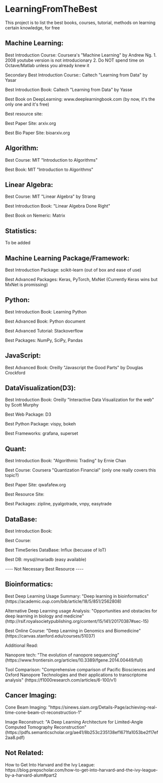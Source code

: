 # LearningFromTheBest
<p>This project is to list the best books, courses, tutorial, methods on learning certain knowledge, for free</p>

<h2>Machine Learning:</h2>
<p>Best Introduction Course: Coursera's "Machine Learning" by Andrew Ng. 
    1. 2008 youtube version is not introducionary
    2. Do NOT spend time on Octave/Matlab unless you already knew it</p>
<p>Secondary Best Introduction Course:: Caltech "Learning from Data" by Yasar</p>
<p>Best Introduction Book: Caltech "Learning from Data" by Yasse</p>
<p>Best Book on DeepLearning: www.deeplearningbook.com (by now, it's the only one and it's free)</p>
<p>Best resource site: </p>
<p>Best Paper Site: arxiv.org</p>
<p>Best Bio Paper Site: bioarxiv.org</p>

<h2>Algorithm:</h2>
<p>Best Course: MIT "Introduction to Algorithms"</p>
<p>Best Book: MIT "Introduction to Algorithms"</p>

<h2>Linear Algebra:</h2>
<p>Best Course: MIT "Linear Algebra" by Strang</p>
<p>Best Introduction Book: "Linear Algebra Done Right"</p>
<p>Best Book on Nemeric: Matrix </p>

<h2>Statistics:</h2>
To be added

<h2>Machine Learning Package/Framework:</h2>
<p>Best Introduction Package: scikit-learn (out of box and ease of use)</p>
<p>Best Advanced Packages: Keras, PyTorch, MxNet (Currently Keras wins but MxNet is promissing)</p>

<h2>Python:</h2>
<p>Best Introduction Book: Learning Python</p>
<p>Best Advanced Book: Python document</p>
<p>Best Advanced Tutorial: Stackoverflow</p>
<p>Best Packages: NumPy, SciPy, Pandas</p>

<h2>JavaScript:</h2>
<p>Best Advanced Book: Oreilly "Javascript the Good Parts" by Douglas Crockford</p>

<h2>DataVisualization(D3):</h2>
<p>Best Introduction Book: Oreilly "Interactive Data Visualization for the web" by Scott Murphy</p>
<p>Best Web Package: D3</p>
<p>Best Python Package: vispy, bokeh</p>
<p>Best Frameworks: grafana, superset</p>

<h2>Quant:</h2>
<p>Best Introduction Book: "Algorithmic Trading" by Ernie Chan</p>
<p>Best Course: Coursera "Quantization Financial" (only one really covers this topic?) </p>
<p>Best Paper Site: qwafafew.org</p>
<p>Best Resource Site: </p>
<p>Best Packages: zipline, pyalgotrade, vnpy, easytrade</p>

<h2>DataBase:</h2>
<p>Best Introduction Book:</p>
<p>Best Course:</p>
<p>Best TimeSeries DataBase: Influx (becuase of IoT)</p>
<p>Best DB: mysql/mariadb (easy available)</p>


---- Not Necessary Best Resource ----
<h2>Bioinformatics:</h2>
<p>Best Deep Learning Usage Summary: "Deep learning in bioinformatics"(https://academic.oup.com/bib/article/18/5/851/2562808)</p>
<p>Alternative Deep Learning usage Analysis: "Opportunities and obstacles for deep learning in biology and medicine" (http://rsif.royalsocietypublishing.org/content/15/141/20170387#sec-15) </p>
<p> Best Online Course: "Deep Learning in Genomics and Biomedicine" (https://canvas.stanford.edu/courses/51037) </p>

<p> Additional Read:</p>
<p> Nanopore tech: "The evolution of nanopore sequencing" (https://www.frontiersin.org/articles/10.3389/fgene.2014.00449/full) </p>
<p> Tool Comparison: "Comprehensive comparison of Pacific Biosciences and Oxford Nanopore Technologies and their applications to transcriptome analysis" (https://f1000research.com/articles/6-100/v1) </p>

<h2>Cancer Imaging:</h2>
<p>Cone Beam Imaging: "https://sinews.siam.org/Details-Page/achieving-real-time-cone-beam-ct-reconstruction-1" </p>
<p>Image Reconstruct: "A Deep Learning Architecture for Limited-Angle Computed Tomography Reconstruction" (https://pdfs.semanticscholar.org/ae41/8b253c235138ef1671fa1053be2f17ef2aa8.pdf) </p>


<h2>Not Related:</h2>
<p>How to Get Into Harvard and the Ivy League: https://blog.prepscholar.com/how-to-get-into-harvard-and-the-ivy-league-by-a-harvard-alum#part2 </p>
